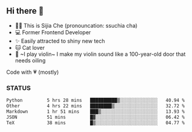 ## Hi there 👋

- 🙋‍♀️ This is Sijia Che (pronouncation: ssuchia cha)
- 💻 Former Frontend Developer
- ✨ Easily attracted to shiny new tech
- 🐱 Cat lover
- 🌟 ~I play violin~ I make my violin sound like a 100-year-old door that needs oiling

Code with 💗 (mostly)

### STATUS
<!--START_SECTION:waka-->

```txt
Python         5 hrs 28 mins   ██████████▒░░░░░░░░░░░░░░   40.94 %
Other          4 hrs 22 mins   ████████▒░░░░░░░░░░░░░░░░   32.72 %
Markdown       1 hr 51 mins    ███▒░░░░░░░░░░░░░░░░░░░░░   13.93 %
JSON           51 mins         █▓░░░░░░░░░░░░░░░░░░░░░░░   06.42 %
TeX            38 mins         █▒░░░░░░░░░░░░░░░░░░░░░░░   04.77 %
```

<!--END_SECTION:waka-->
